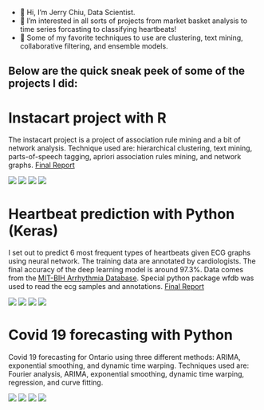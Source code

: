 - 👋 Hi, I’m Jerry Chiu, Data Scientist.
- 👀 I’m interested in all sorts of projects from market basket analysis to time series forcasting to classifying heartbeats! 
- 🌱 Some of my favorite techniques to use are clustering, text mining, collaborative filtering, and ensemble models. 

## Below are the quick sneak peek of some of the projects I did:

# Instacart project with R

The instacart project is a project of association rule mining and a bit of network analysis. Technique used are: hierarchical clustering, text mining, parts-of-speech tagging, apriori association rules mining, and network graphs. [Final Report](https://github.com/jerchiury/InstacartProject/blob/master/instacart.md)

![](profile_files/unnamed-chunk-18-1.png)
![](profile_files/unnamed-chunk-24-1.png)
![](profile_files/unnamed-chunk-25-1.png)
![](profile_files/unnamed-chunk-30-1.png)


# Heartbeat prediction with Python (Keras)

I set out to predict 6 most frequent types of heartbeats given ECG graphs using neural network. The training data are annotated by cardiologists. The final accuracy of the deep learning model is around 97.3%. Data comes from the [MIT-BIH Arrhythmia Database](https://www.physionet.org/content/mitdb/1.0.0/). Special python package wfdb was used to read the ecg samples and annotations. [Final Report](https://github.com/jerchiury/heartbeat_python/blob/master/heartbeat_python.md)

![](profile_files/cm_val1.png)
![](profile_files/heatmap_L.png)
![](profile_files/heatmap_R.png)
![](profile_files/heatmap_A.png)


# Covid 19 forecasting with Python

Covid 19 forecasting for Ontario using three different methods: ARIMA, exponential smoothing, and dynamic time warping. Techniques used are: Fourier analysis, ARIMA, exponential smoothing, dynamic time warping, regression, and curve fitting.

![](profile_files/cumulative_cases_forecasts_all.png)
![](profile_files/prov_equivalent_exp.png)
![](profile_files/inactive_shifted_cumulative.png)
![](profile_files/cumulative_cases_arima_321_res.png)